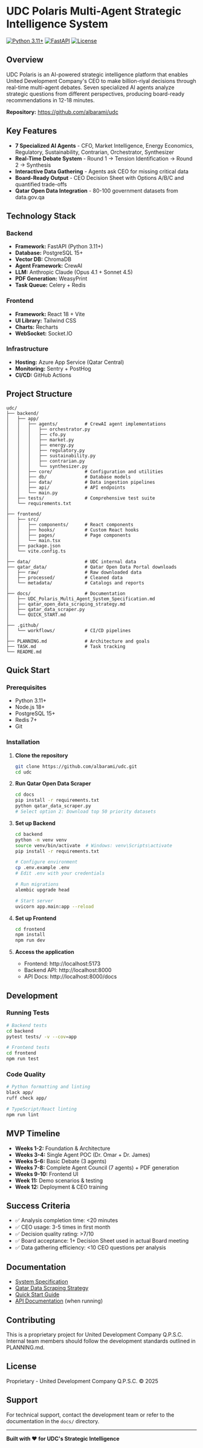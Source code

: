 # UDC Polaris Multi-Agent Strategic Intelligence System

[![Python 3.11+](https://img.shields.io/badge/python-3.11+-blue.svg)](https://www.python.org/downloads/)
[![FastAPI](https://img.shields.io/badge/FastAPI-0.104+-green.svg)](https://fastapi.tiangolo.com/)
[![License](https://img.shields.io/badge/license-Proprietary-red.svg)](LICENSE)

## Overview

UDC Polaris is an AI-powered strategic intelligence platform that enables United Development Company's CEO to make billion-riyal decisions through real-time multi-agent debates. Seven specialized AI agents analyze strategic questions from different perspectives, producing board-ready recommendations in 12-18 minutes.

**Repository:** https://github.com/albarami/udc

## Key Features

- **7 Specialized AI Agents** - CFO, Market Intelligence, Energy Economics, Regulatory, Sustainability, Contrarian, Orchestrator, Synthesizer
- **Real-Time Debate System** - Round 1 → Tension Identification → Round 2 → Synthesis
- **Interactive Data Gathering** - Agents ask CEO for missing critical data
- **Board-Ready Output** - CEO Decision Sheet with Options A/B/C and quantified trade-offs
- **Qatar Open Data Integration** - 80-100 government datasets from data.gov.qa

## Technology Stack

### Backend
- **Framework:** FastAPI (Python 3.11+)
- **Database:** PostgreSQL 15+
- **Vector DB:** ChromaDB
- **Agent Framework:** CrewAI
- **LLM:** Anthropic Claude (Opus 4.1 + Sonnet 4.5)
- **PDF Generation:** WeasyPrint
- **Task Queue:** Celery + Redis

### Frontend
- **Framework:** React 18 + Vite
- **UI Library:** Tailwind CSS
- **Charts:** Recharts
- **WebSocket:** Socket.IO

### Infrastructure
- **Hosting:** Azure App Service (Qatar Central)
- **Monitoring:** Sentry + PostHog
- **CI/CD:** GitHub Actions

## Project Structure

```
udc/
├── backend/
│   ├── app/
│   │   ├── agents/          # CrewAI agent implementations
│   │   │   ├── orchestrator.py
│   │   │   ├── cfo.py
│   │   │   ├── market.py
│   │   │   ├── energy.py
│   │   │   ├── regulatory.py
│   │   │   ├── sustainability.py
│   │   │   ├── contrarian.py
│   │   │   └── synthesizer.py
│   │   ├── core/            # Configuration and utilities
│   │   ├── db/              # Database models
│   │   ├── data/            # Data ingestion pipelines
│   │   ├── api/             # API endpoints
│   │   └── main.py
│   ├── tests/               # Comprehensive test suite
│   └── requirements.txt
│
├── frontend/
│   ├── src/
│   │   ├── components/      # React components
│   │   ├── hooks/           # Custom React hooks
│   │   ├── pages/           # Page components
│   │   └── main.tsx
│   ├── package.json
│   └── vite.config.ts
│
├── data/                    # UDC internal data
├── qatar_data/              # Qatar Open Data Portal downloads
│   ├── raw/                 # Raw downloaded data
│   ├── processed/           # Cleaned data
│   └── metadata/            # Catalogs and reports
│
├── docs/                    # Documentation
│   ├── UDC_Polaris_Multi_Agent_System_Specification.md
│   ├── qatar_open_data_scraping_strategy.md
│   ├── qatar_data_scraper.py
│   └── QUICK_START.md
│
├── .github/
│   └── workflows/           # CI/CD pipelines
│
├── PLANNING.md              # Architecture and goals
├── TASK.md                  # Task tracking
└── README.md
```

## Quick Start

### Prerequisites

- Python 3.11+
- Node.js 18+
- PostgreSQL 15+
- Redis 7+
- Git

### Installation

1. **Clone the repository**
   ```bash
   git clone https://github.com/albarami/udc.git
   cd udc
   ```

2. **Run Qatar Open Data Scraper**
   ```bash
   cd docs
   pip install -r requirements.txt
   python qatar_data_scraper.py
   # Select option 2: Download top 50 priority datasets
   ```

3. **Set up Backend**
   ```bash
   cd backend
   python -m venv venv
   source venv/bin/activate  # Windows: venv\Scripts\activate
   pip install -r requirements.txt
   
   # Configure environment
   cp .env.example .env
   # Edit .env with your credentials
   
   # Run migrations
   alembic upgrade head
   
   # Start server
   uvicorn app.main:app --reload
   ```

4. **Set up Frontend**
   ```bash
   cd frontend
   npm install
   npm run dev
   ```

5. **Access the application**
   - Frontend: http://localhost:5173
   - Backend API: http://localhost:8000
   - API Docs: http://localhost:8000/docs

## Development

### Running Tests

```bash
# Backend tests
cd backend
pytest tests/ -v --cov=app

# Frontend tests
cd frontend
npm run test
```

### Code Quality

```bash
# Python formatting and linting
black app/
ruff check app/

# TypeScript/React linting
npm run lint
```

## MVP Timeline

- **Weeks 1-2:** Foundation & Architecture
- **Weeks 3-4:** Single Agent POC (Dr. Omar + Dr. James)
- **Weeks 5-6:** Basic Debate (3 agents)
- **Weeks 7-8:** Complete Agent Council (7 agents) + PDF generation
- **Weeks 9-10:** Frontend UI
- **Week 11:** Demo scenarios & testing
- **Week 12:** Deployment & CEO training

## Success Criteria

- ✅ Analysis completion time: <20 minutes
- ✅ CEO usage: 3-5 times in first month
- ✅ Decision quality rating: >7/10
- ✅ Board acceptance: 1+ Decision Sheet used in actual Board meeting
- ✅ Data gathering efficiency: <10 CEO questions per analysis

## Documentation

- [System Specification](docs/UDC_Polaris_Multi_Agent_System_Specification.md)
- [Qatar Data Scraping Strategy](docs/qatar_open_data_scraping_strategy.md)
- [Quick Start Guide](docs/QUICK_START.md)
- [API Documentation](http://localhost:8000/docs) (when running)

## Contributing

This is a proprietary project for United Development Company Q.P.S.C. Internal team members should follow the development standards outlined in PLANNING.md.

## License

Proprietary - United Development Company Q.P.S.C. © 2025

## Support

For technical support, contact the development team or refer to the documentation in the `docs/` directory.

---

**Built with ❤️ for UDC's Strategic Intelligence**

